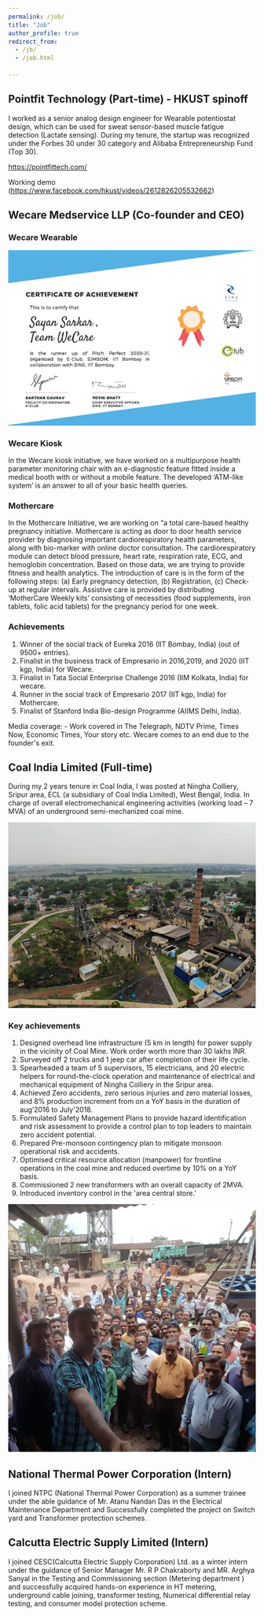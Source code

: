 ```yaml
---
permalink: /job/
title: "Job"
author_profile: true
redirect_from: 
  - /jb/
  - /job.html

---
```


## Pointfit Technology (Part-time) - HKUST spinoff
I worked as a senior analog design engineer for Wearable potentiostat design, which can be used for sweat sensor-based muscle fatigue detection (Lactate sensing). During my tenure, the startup was recognized under the Forbes 30 under 30 category and Alibaba Entrepreneurship Fund (Top 30).

https://pointfittech.com/

Working demo (https://www.facebook.com/hkust/videos/2612826205532662)

## Wecare Medservice LLP (Co-founder and CEO)

### Wecare Wearable 
![plot](/images/sine.jpg)

### Wecare Kiosk 
In the Wecare kiosk initiative, we have worked on a multipurpose health parameter monitoring chair with an e-diagnostic feature fitted inside a medical booth with or without a mobile feature. The developed ‘ATM-like system’ is an answer to all of your basic health queries.

### Mothercare
In the Mothercare Initiative, we are working on “a total care-based healthy pregnancy initiative. Mothercare is acting as door to door health service provider by diagnosing important cardiorespiratory health parameters, along with bio-marker with online doctor consultation. The cardiorespiratory module can detect blood pressure, heart rate, respiration rate, ECG, and hemoglobin concentration. Based on those data, we are trying to provide fitness and health analytics. The introduction of care is in the form of the following steps: (a) Early pregnancy detection, (b) Registration, (c) Check-up at regular intervals. Assistive care is provided by distributing ‘MotherCare Weekly kits’ consisting of necessities (food supplements, iron tablets, folic acid tablets) for the pregnancy period for one week.

### Achievements
1. Winner of the social track of Eureka 2016 (IIT Bombay, India) (out of 9500+ entries).
2. Finalist in the business track of Empresario in 2016,2019, and 2020 (IIT kgp, India) for Wecare. 
3. Finalist in Tata Social Enterprise Challenge 2016 (IIM Kolkata, India) for wecare. 
4. Runner in the social track of Empresario 2017 (IIT kgp, India) for Mothercare.
5. Finalist of Stanford India Bio-design Programme (AIIMS Delhi, India).

Media coverage: - Work covered in The Telegraph, NDTV Prime, Times Now, Economic Times, Your story etc.
Wecare comes to an end due to the founder's exit. 

## Coal India Limited (Full-time)

During my 2 years tenure in Coal India, I was posted at Ningha Colliery, Sripur area, ECL (a subsidiary of Coal India Limited), West Bengal, India. In charge of overall electromechanical engineering activities (working load – 7 MVA) of an underground semi-mechanized coal mine.

![plot](/images/IMG-20211007-WA0018.jpg)

### Key achievements ###
1. Designed overhead line infrastructure (5 km in length) for power supply in the vicinity of Coal Mine. Work order worth more than 30 lakhs INR.
2. Surveyed off 2 trucks and 1 jeep car after completion of their life cycle.
3. Spearheaded a team of 5 supervisors, 15 electricians, and 20 electric helpers for round-the-clock operation and maintenance of electrical and mechanical equipment of Ningha Colliery in the Sripur area.
4. Achieved Zero accidents, zero serious injuries and zero material losses, and 8% production increment from on a YoY basis in the duration of aug’2016 to July'2018.
5. Formulated Safety Management Plans to provide hazard identification and risk assessment to provide a control plan to top leaders to maintain zero accident potential.
6. Prepared Pre-monsoon contingency plan to mitigate monsoon operational risk and accidents.
7. Optimised critical resource allocation (manpower) for frontline operations in the coal mine and reduced overtime by 10% on a YoY basis.
8. Commissioned 2 new transformers with an overall capacity of 2MVA.
9. Introduced inventory control in the 'area central store.'

![plot](/images/cil.jpg)

## National Thermal Power Corporation (Intern)

I joined NTPC (National Thermal Power Corporation) as a summer trainee under the able guidance of Mr. Atanu Nandan Das in the Electrical Maintenance Department and Successfully completed the project on Switch yard and Transformer protection schemes.

## Calcutta Electric Supply Limited (Intern)
I joined CESC(Calcutta Electric Supply Corporation) Ltd. as a winter intern under the guidance of Senior Manager Mr. R P Chakraborty and MR. Arghya Sanyal in the Testing and Commissioning section (Metering department ) and successfully acquired hands-on experience in HT metering, underground cable joining, transformer testing, Numerical differential relay testing, and consumer model protection scheme.
